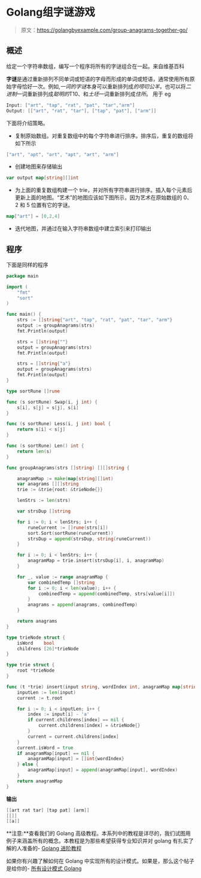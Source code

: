 # Golang组字谜游戏

> 原文：<https://golangbyexample.com/group-anagrams-together-go/>

## **概述**

给定一个字符串数组，编写一个程序将所有的字谜组合在一起。来自维基百科

**字谜**是通过重新排列不同单词或短语的字母而形成的单词或短语，通常使用所有原始字母恰好一次。例如,*一词的字谜*本身可以重新排列成*的唠叨公羊*，也可以将*二进制*一词重新排列成*聪明的*T10、和*土坯*一词重新排列成*住所*。
用于 eg

```go
Input: ["art", "tap", "rat", "pat", "tar","arm"]
Output: [["art", "rat", "tar"], ["tap", "pat"], ["arm"]]
```

下面将介绍策略。

*   复制原始数组。对重复数组中的每个字符串进行排序。排序后，重复的数组将如下所示

```go
["art", "apt", "art", "apt", "art", "arm"]
```

*   创建地图来存储输出

```go
var output map[string][]int
```

*   为上面的重复数组构建一个 trie，并对所有字符串进行排序。插入每个元素后更新上面的地图。“艺术”的地图应该如下图所示，因为艺术在原始数组的 0、2 和 5 位置有它的字谜。

```go
map["art"] = [0,2,4]
```

*   迭代地图，并通过在输入字符串数组中建立索引来打印输出

## **程序**

下面是同样的程序

```go
package main

import (
	"fmt"
	"sort"
)

func main() {
	strs := []string{"art", "tap", "rat", "pat", "tar", "arm"}
	output := groupAnagrams(strs)
	fmt.Println(output)

	strs = []string{""}
	output = groupAnagrams(strs)
	fmt.Println(output)

	strs = []string{"a"}
	output = groupAnagrams(strs)
	fmt.Println(output)
}

type sortRune []rune

func (s sortRune) Swap(i, j int) {
	s[i], s[j] = s[j], s[i]
}

func (s sortRune) Less(i, j int) bool {
	return s[i] < s[j]
}

func (s sortRune) Len() int {
	return len(s)
}

func groupAnagrams(strs []string) [][]string {

	anagramMap := make(map[string][]int)
	var anagrams [][]string
	trie := &trie{root: &trieNode{}}

	lenStrs := len(strs)

	var strsDup []string

	for i := 0; i < lenStrs; i++ {
		runeCurrent := []rune(strs[i])
		sort.Sort(sortRune(runeCurrent))
		strsDup = append(strsDup, string(runeCurrent))
	}

	for i := 0; i < lenStrs; i++ {
		anagramMap = trie.insert(strsDup[i], i, anagramMap)
	}

	for _, value := range anagramMap {
		var combinedTemp []string
		for i := 0; i < len(value); i++ {
			combinedTemp = append(combinedTemp, strs[value[i]])
		}
		anagrams = append(anagrams, combinedTemp)
	}

	return anagrams
}

type trieNode struct {
	isWord    bool
	childrens [26]*trieNode
}

type trie struct {
	root *trieNode
}

func (t *trie) insert(input string, wordIndex int, anagramMap map[string][]int) map[string][]int {
	inputLen := len(input)
	current := t.root

	for i := 0; i < inputLen; i++ {
		index := input[i] - 'a'
		if current.childrens[index] == nil {
			current.childrens[index] = &trieNode{}
		}
		current = current.childrens[index]
	}
	current.isWord = true
	if anagramMap[input] == nil {
		anagramMap[input] = []int{wordIndex}
	} else {
		anagramMap[input] = append(anagramMap[input], wordIndex)
	}
	return anagramMap
}
```

**输出**

```go
[[art rat tar] [tap pat] [arm]]
[[]]
[[a]]
```

**注意:**查看我们的 Golang 高级教程。本系列中的教程是详尽的，我们试图用例子来涵盖所有的概念。本教程是为那些希望获得专业知识并对 golang 有扎实了解的人准备的- [Golang 进阶教程](https://golangbyexample.com/golang-comprehensive-tutorial/)

如果你有兴趣了解如何在 Golang 中实现所有的设计模式。如果是，那么这个帖子是给你的- [所有设计模式 Golang](https://golangbyexample.com/all-design-patterns-golang/)
